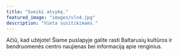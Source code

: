 ```yaml
---
title: "Sveiki atvykę."
featured_image: "images/vln4.jpg"
description: "Vieta susitikimams."
---
```

Ačiū, kad užėjote! Šiame puslapyje galite rasti Baltarusių kultūros ir bendruomenės centro naujienas bei informaciją apie renginius. 